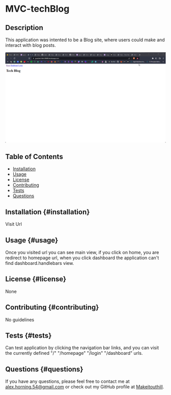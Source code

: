 # MVC-techBlog

## Description
        
This application was intented to be a Blog site, where users could make and interact with blog posts.

![Gif of Functionality](./images/MVC-techBlog.gif) 

## Table of Contents
- [Installation](#installation-installation)
- [Usage](#usage-usage)
- [License](#license-license)
- [Contributing](#contributing-contributing)
- [Tests](#tests-tests)
- [Questions](#questions-questions)
        
## Installation {#installation}
        
Visit Url

## Usage {#usage}
        
Once you visited url you can see main view, if you click on home, you are redirect to homepage url, when you click dashboard the application can't find dashboard.handlebars view.
        
## License {#license}
        
None
        
## Contributing {#contributing}
        
No guidelines
        
## Tests {#tests}
        
Can test application by clicking the navigation bar links, and you can visit the currently defined "/" "/homepage" "/login" "/dashboard" urls.
        
## Questions {#questions}
If you have any questions, please feel free to contact me at alex.horning.54@gmail.com 
or check out my GitHub profile at [Makeitouthill](https://github.com/Makeitouthill).
